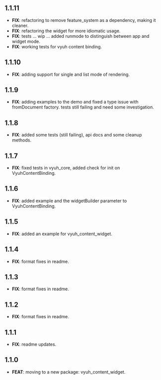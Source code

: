 ## 1.1.11

 - **FIX**: refactoring to remove feature_system as a dependency, making it cleaner.
 - **FIX**: refactoring the widget for more idiomatic usage.
 - **FIX**: tests ... wip ... added runmode to distinguish between app and widget mode.
 - **FIX**: working tests for vyuh content binding.

## 1.1.10

 - **FIX**: adding support for single and list mode of rendering.

## 1.1.9

 - **FIX**: adding examples to the demo and fixed a type issue with fromDocument factory. tests still failing and need some investigation.

## 1.1.8

 - **FIX**: added some tests (still failing), api docs and some cleanup methods.

## 1.1.7

 - **FIX**: fixed tests in vyuh_core, added check for init on VyuhContentBinding.

## 1.1.6

 - **FIX**: added example and the widgetBuilder parameter to VyuhContentBinding.

## 1.1.5

 - **FIX**: added an example for vyuh_content_widget.

## 1.1.4

 - **FIX**: format fixes in readme.

## 1.1.3

 - **FIX**: format fixes in readme.

## 1.1.2

 - **FIX**: format fixes in readme.

## 1.1.1

 - **FIX**: readme updates.

## 1.1.0

 - **FEAT**: moving to a new package: vyuh_content_widget.

